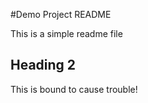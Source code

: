 #Demo Project README

This is a simple readme file

## Heading 2

This is bound to cause trouble!



